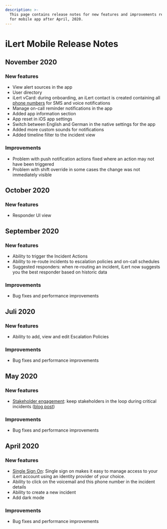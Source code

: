 ```yaml
---
description: >-
  This page contains release notes for new features and improvements released
  for mobile app after April, 2020.
---
```


# iLert Mobile Release Notes

## November 2020

### New features

* View alert sources in the app
* User directory
* iLert vCard: during onboarding, an iLert contact is created containing all [phone numbers](getting-started/phone-numbers.md#sms-alerts) for SMS and voice notifications
* Manage on-call reminder notifications in the app
* Added app information section
* App reset in iOS app settings
* Switch between English and German in the native settings for the app
* Added more custom sounds for notifications
* Added timeline filter to the incident view

### Improvements

* Problem with push notification actions fixed where an action may not have been triggered
* Problem with shift override in some cases the change was not immediately visible

## October 2020

### New features

* Responder UI view

## September 2020

### New features

* Ability to trigger the Incident Actions
* Ability to re-route incidents to escalation policies and on-call schedules
* Suggested responders: when re-routing an incident, iLert now suggests you the best responder based on historic data

### Improvements

* Bug fixes and performance improvements

## Juli 2020

### New features

* Ability to add, view and edit Escalation Policies

### Improvements

* Bug fixes and performance improvements

## May 2020

### New features

* [Stakeholder engagement](getting-started/stakeholder-engagement.md): keep stakeholders in the loop during critical incidents \([blog post](https://www.ilert.com/blog/2020-05-27-stakeholder-engagement-release-notes/)\)

### Improvements

* Bug fixes and performance improvements

## April 2020

### New features

* [Single Sign On](integrations/sso.md): Single sign on makes it easy to manage access to your iLert account using an identity provider of your choice.
* Ability to click on the voicemail and this phone number in the incident details
* Ability to create a new incident
* Add dark mode

### Improvements

* Bug fixes and performance improvements

